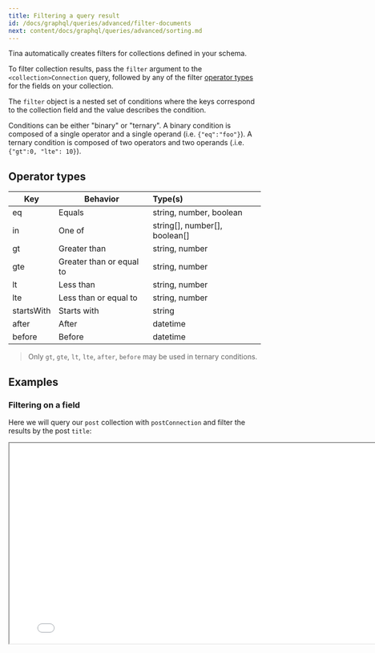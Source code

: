 ```yaml
---
title: Filtering a query result
id: /docs/graphql/queries/advanced/filter-documents
next: content/docs/graphql/queries/advanced/sorting.md
---
```


Tina automatically creates filters for collections defined in your schema.

To filter collection results, pass the `filter` argument to the `<collection>Connection` query, followed by any of the filter [operator types](/docs/graphql/queries/advanced/filter-documents/#operator-types) for the fields on your collection.

The `filter` object is a nested set of conditions where the keys correspond to the collection field and the value describes the condition.

Conditions can be either "binary" or "ternary". A binary condition is composed of a single operator and a single operand (i.e. `{"eq":"foo"}`). A ternary condition is composed of two operators and two operands (.i.e. `{"gt":0, "lte": 10}`).

## Operator types

| Key        | Behavior                 | Type(s)                       |
| ---------- | ------------------------ | :---------------------------- |
| eq         | Equals                   | string, number, boolean       |
| in         | One of                   | string[], number[], boolean[] |
| gt         | Greater than             | string, number                |
| gte        | Greater than or equal to | string, number                |
| lt         | Less than                | string, number                |
| lte        | Less than or equal to    | string, number                |
| startsWith | Starts with              | string                        |
| after      | After                    | datetime                      |
| before     | Before                   | datetime                      |

> Only `gt`, `gte`, `lt`, `lte`, `after`, `before` may be used in ternary conditions.

## Examples

### Filtering on a field

Here we will query our `post` collection with `postConnection` and filter the results by the post `title`:

<iframe width="800" height="400" loading="lazy" src="/api/graphiql/?query=%7B%0A%20%20postConnection(filter%3A%20%7Btitle%3A%20%7BstartsWith%3A%20%22Vote%22%7D%7D)%20%7B%0A%20%20%20%20edges%20%7B%0A%20%20%20%20%20%20node%20%7B%0A%20%20%20%20%20%20%20%20id%0A%20%20%20%20%20%20%20%20title%0A%20%20%20%20%20%20%20%20category%0A%20%20%20%20%20%20%7D%0A%20%20%20%20%7D%0A%20%20%7D%0A%7D%0A" />

### Filtering on a field with the IN operator

Here we will query our `post` collection with `postConnection` and filter the results so that only members of the specified `category` are returned:

<iframe width="800" height="400" loading="lazy" src="/api/graphiql/?query=%7B%0A%20%20postConnection(filter%3A%20%7Bcategory%3A%20%7Bin%3A%20%5B%22politics%22%5D%7D%7D)%20%7B%0A%20%20%20%20edges%20%7B%0A%20%20%20%20%20%20node%20%7B%0A%20%20%20%20%20%20%20%20id%0A%20%20%20%20%20%20%20%20title%0A%20%20%20%20%20%20%20%20category%0A%20%20%20%20%20%20%7D%0A%20%20%20%20%7D%0A%20%20%7D%0A%7D%0A" />

### Filtering on a date range

Here we will query our `post` collection with `postConnection` and filter the results so that only posts with a `date` between the specified range are returned:

<iframe width="800" height="400" loading="lazy" src="/api/graphiql/?query=%7B%0A%20%20postConnection(filter%3A%20%7Bdate%3A%20%7Bafter%3A%20%222022-06-01T07%3A00%3A00.000Z%22%2C%20before%3A%20%222022-06-30T07%3A00%3A00.000Z%22%7D%7D)%20%7B%0A%20%20%20%20edges%20%7B%0A%20%20%20%20%20%20node%20%7B%0A%20%20%20%20%20%20%20%20id%0A%20%20%20%20%20%20%20%20title%0A%20%20%20%20%20%20%20%20category%0A%20%20%20%20%20%20%7D%0A%20%20%20%20%7D%0A%20%20%7D%0A%7D%0A" />

### Filtering on multiple fields

It is possible to filter on multiple fields. Multiple conditions are currently treated as a boolean `AND` operation. Here we will query our `post` collection with `postConnection` and filter the results by `category` and `title`:

<iframe width="800" height="400" loading="lazy" src="/api/graphiql/?query=%7B%0A%20%20postConnection(filter%3A%20%7Bcategory%3A%20%7Bin%3A%20%5B%22politics%22%5D%7D%2C%20title%3A%20%7BstartsWith%3A%20%22Vote%22%7D%7D)%20%7B%0A%20%20%20%20edges%20%7B%0A%20%20%20%20%20%20node%20%7B%0A%20%20%20%20%20%20%20%20id%0A%20%20%20%20%20%20%20%20title%0A%20%20%20%20%20%20%20%20category%0A%20%20%20%20%20%20%7D%0A%20%20%20%20%7D%0A%20%20%7D%0A%7D%0A" />

#### Filtering on a reference

Here we will query our `post` collection with `postConnection`, and filtering on the referenced `author`'s name:

<iframe width="800" height="400" loading="lazy" src="/api/graphiql/?query=%7B%0A%20%20postConnection(filter%3A%20%7Bauthor%3A%20%7Bauthor%3A%20%7Bname%3A%20%7Beq%3A%20%22Napolean%22%7D%7D%7D%7D)%20%7B%0A%20%20%20%20edges%20%7B%0A%20%20%20%20%20%20node%20%7B%0A%20%20%20%20%20%20%20%20id%0A%20%20%20%20%20%20%20%20title%0A%20%20%20%20%20%20%20%20category%0A%20%20%20%20%20%20%7D%0A%20%20%20%20%7D%0A%20%20%7D%0A%7D%0A" />
